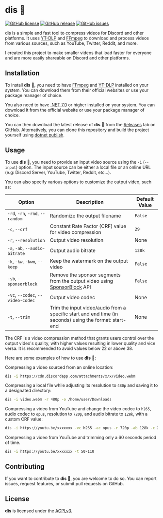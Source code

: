# dis 🎥

[![GitHub license](https://img.shields.io/github/license/DontEatOreo/dis)](https://github.com/DontEatOreo/dis/blob/master/LICENSE)
[![GitHub release](https://img.shields.io/github/release/DontEatOreo/dis)](https://github.com/DontEatOreo/dis/releases)
[![GitHub issues](https://img.shields.io/github/issues/DontEatOreo/dis)](https://github.com/DontEatOreo/dis/issues)

dis is a simple and fast tool to compress videos for Discord and other platforms. It uses [YT-DLP](https://github.com/yt-dlp/yt-dlp) and [FFmpeg](https://ffmpeg.org/download.html) to download and process videos from various sources, such as YouTube, Twitter, Reddit, and more.

I created this project to make smaller videos that load faster for everyone and are more easily shareable on Discord and other platforms.

## Installation

To install **dis** 🎥, you need to have [FFmpeg](https://ffmpeg.org/download.html) and [YT-DLP](https://github.com/yt-dlp/yt-dlp) installed on your system. You can download them from their official websites or use your package manager of choice.

You also need to have [.NET 7.0](https://dotnet.microsoft.com/download/dotnet/7.0) or higher installed on your system. You can download it from the official website or use your package manager of choice.

You can then download the latest release of **dis** 🎥 from the [Releases](https://github.com/DontEatOreo/dis/releases) tab on GitHub. Alternatively, you can clone this repository and build the project yourself using [dotnet publish](https://docs.microsoft.com/en-us/dotnet/core/tools/dotnet-publish).

## Usage

To use **dis** 🎥, you need to provide an input video source using the `-i` (`--input`) option. The input source can be either a local file or an online URL (e.g: Discord Server, YouTube, Twitter, Reddit, etc...).

You can also specify various options to customize the output video, such as:

| Option | Description | Default Value |
| ------ | ----------- | ------------- |
| `-rd`, `-rn`, `-rnd`, `--random` | Randomize the output filename | `False` |
| `-c`, `--crf` <crf> | Constant Rate Factor (CRF) value for video compression | `29` |
| `-r`, `--resolution` <resolution> | Output video resolution | None |
| `-a`, `-ab`, `--audio-bitrate` <audio-bitrate> | Output audio bitrate | `128k` |
| `-k`, `-kw`, `-kwm`, `--keep` | Keep the watermark on the output video | `False` |
| `-sb`, `-sponsorblock` | Remove the sponsor segments from the output video using [SponsorBlock](https://sponsor.ajay.app/) API | `False` |
| `-vc`, `--codec`, `--video-codec` <video-codec> | Output video codec | None |
| `-t`, `--trim` <trim> | Trim the input video/audio from a specific start and end time (in seconds) using the format: start-end | None |

The CRF is a video compression method that grants users control over the output video's quality, with higher values resulting in lower quality and vice versa. It is recommended to avoid values below 22 or above 38.

Here are some examples of how to use **dis** 🎥:

Compressing a video sourced from an online location:

```bash
dis -i https://cdn.discordapp.com/attachments/x/x/video.webm
```

Compressing a local file while adjusting its resolution to `480p` and saving it to a designated directory:

```bash
dis -i video.webm -r 480p -o /home/user/Downloads
```

Compressing a video from YouTube and change the video codec to `h265`, audio codec to `opus`, resolution to `720p`, and audio bitrate to `128k`, with a custom CRF value:

```bash
dis -i https://youtu.be/xxxxxxx -vc h265 -ac opus -r 720p -ab 128k -c 20
```

Compressing a video from YouTube and trimming only a 60 seconds period of time.

```bash
dis -i https://youtu.be/xxxxxxx -t 50-110
```

## Contributing

If you want to contribute to **dis** 🎥, you are welcome to do so. You can report issues, request features, or submit pull requests on GitHub.

## License

**dis** is licensed under the [AGPLv3](https://github.com/DontEatOreo/dis/blob/master/LICENSE).